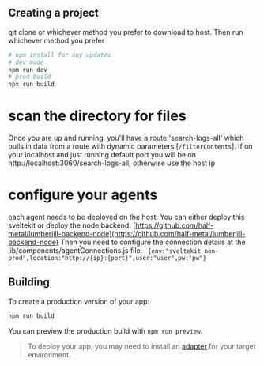 

## Creating a project

git clone or whichever method you prefer to download to host. Then run whichever method you prefer 

```bash
# npm install for any updates
# dev mode
npm run dev
# prod build
npx run build

```

# scan the directory for files
Once you are up and running, you'll have a route 'search-logs-all' which pulls in data from a route with dynamic parameters [`/filterContents`]. If on your localhost and just running default port you will be on
http://localhost:3060/search-logs-all, otherwise use the host ip

# configure your agents
each agent needs to be deployed on the host. You can either deploy this sveltekit or deploy the node backend.
[https://github.com/half-metal/lumberjill-backend-node](https://github.com/half-metal/lumberjill-backend-node)
Then you need to configure the connection details at the lib/components/agentConnections.js file.
 ``` {env:"sveltekit non-prod",location:"http://{ip}:{port}",user:"user",pw:"pw"}```


## Building

To create a production version of your app:

```bash
npm run build
```

You can preview the production build with `npm run preview`.

> To deploy your app, you may need to install an [adapter](https://kit.svelte.dev/docs/adapters) for your target environment.
